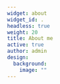 ```yaml
---
widget: about
widget_id: .
headless: true
weight: 20
title: About me
active: true
author: admin
design:
  background:
    image: ""
---
```

